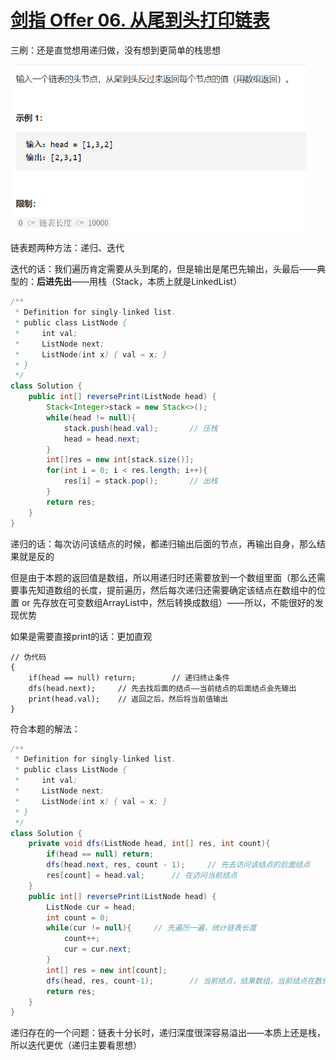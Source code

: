 # [剑指 Offer 06. 从尾到头打印链表](https://leetcode-cn.com/problems/cong-wei-dao-tou-da-yin-lian-biao-lcof/)

三刷：还是直觉想用递归做，没有想到更简单的栈思想

<img src="pic\image-20210502102926084.png" alt="image-20210502102926084" style="zoom:67%;" />

链表题两种方法：递归、迭代

迭代的话：我们遍历肯定需要从头到尾的，但是输出是尾巴先输出，头最后——典型的：**后进先出**——用栈（Stack，本质上就是LinkedList）

```java
/**
 * Definition for singly-linked list.
 * public class ListNode {
 *     int val;
 *     ListNode next;
 *     ListNode(int x) { val = x; }
 * }
 */
class Solution {
    public int[] reversePrint(ListNode head) {
        Stack<Integer>stack = new Stack<>();
        while(head != null){
            stack.push(head.val);		// 压栈
            head = head.next;
        }
        int[]res = new int[stack.size()];
        for(int i = 0; i < res.length; i++){
            res[i] = stack.pop();		// 出栈
        }
        return res;
    }
}
```

递归的话：每次访问该结点的时候，都递归输出后面的节点，再输出自身，那么结果就是反的

但是由于本题的返回值是数组，所以用递归时还需要放到一个数组里面（那么还需要事先知道数组的长度，提前遍历，然后每次递归还需要确定该结点在数组中的位置 or 先存放在可变数组ArrayList中，然后转换成数组）——所以，不能很好的发现优势

如果是需要直接print的话：更加直观

```
// 伪代码
{
    if(head == null) return;		// 递归终止条件
    dfs(head.next);		// 先去找后面的结点——当前结点的后面结点会先输出
    print(head.val);	// 返回之后，然后将当前值输出
}
```

符合本题的解法：

```java
/**
 * Definition for singly-linked list.
 * public class ListNode {
 *     int val;
 *     ListNode next;
 *     ListNode(int x) { val = x; }
 * }
 */
class Solution { 
    private void dfs(ListNode head, int[] res, int count){
        if(head == null) return;
        dfs(head.next, res, count - 1);		// 先去访问该结点的后面结点
        res[count] = head.val;		// 在访问当前结点
    }
    public int[] reversePrint(ListNode head) {
        ListNode cur = head;
        int count = 0;
        while(cur != null){		// 先遍历一遍，统计链表长度
            count++;
            cur = cur.next;
        }
        int[] res = new int[count];
        dfs(head, res, count-1);		// 当前结点，结果数组，当前结点在数组中的位置
        return res;
    }
}
```

递归存在的一个问题：链表十分长时，递归深度很深容易溢出——本质上还是栈，所以迭代更优（递归主要看思想）